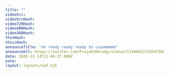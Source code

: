 ```yaml
---
title: ""
videoSrc: 
videoSrcHash: 
video720Hash: 
video480Hash: 
video360Hash: 
thinHash: 
thiccHash: 
announceTitle: "ok ready ready ready to cuuummmmm"
announceUrl: https://twitter.com/ProjektMelody/status/1338601272354758656
date: 2020-12-14T21:46:27.000Z
note: 
layout: layouts/vod.njk
---
```


